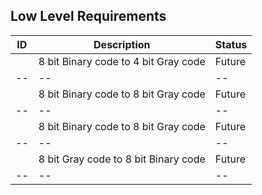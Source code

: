 ## Low Level Requirements

|  ID|Description |Status|
|--|--|--|
||8 bit Binary code to 4 bit Gray code|Future|
|--|--|--|
||8 bit Binary code to 8 bit Gray code|Future|
|--|--|--|
||8 bit Binary code to 8 bit Gray code|Future|
|--|--|--|
||8 bit Gray code to 8 bit Binary code|Future|
|--|--|--|
